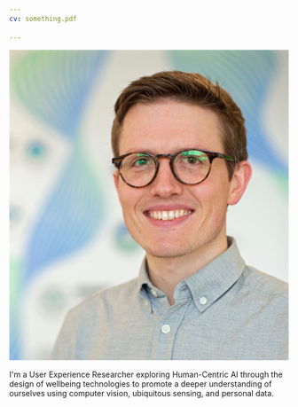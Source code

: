 ```yaml
---
cv: something.pdf

---
```

![Andy Garbett](/static/andy.jpeg "Andy Garbett")

I'm a User Experience Researcher exploring Human-Centric AI through the design of wellbeing technologies to promote a deeper understanding of ourselves using computer vision, ubiquitous sensing, and personal data.